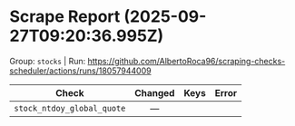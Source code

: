 # Scrape Report (2025-09-27T09:20:36.995Z)

Group: `stocks`  |  Run: https://github.com/AlbertoRoca96/scraping-checks-scheduler/actions/runs/18057944009

| Check | Changed | Keys | Error |
|---|:---:|:--|:--|
| `stock_ntdoy_global_quote` | — |  |  |
